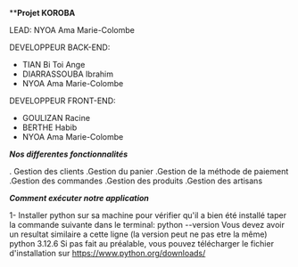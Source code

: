 ******Projet KOROBA****



LEAD: NYOA Ama Marie-Colombe

DEVELOPPEUR BACK-END:
- TIAN Bi Toi Ange
- DIARRASSOUBA Ibrahim
- NYOA Ama Marie-Colombe
  

DEVELOPPEUR FRONT-END:
- GOULIZAN Racine
- BERTHE Habib
- NYOA Ama Marie-Colombe

***Nos differentes fonctionnalités***

. Gestion des clients
.Gestion du panier
.Gestion de la méthode de paiement
.Gestion des commandes
.Gestion des produits
.Gestion des artisans


***Comment exécuter notre application***

1- Installer python sur sa machine
pour vérifier qu'il a bien été installé taper la commande suivante dans le terminal:
python --version 
Vous devez avoir un resultat similaire a cette ligne (la version peut ne pas etre la même)
python 3.12.6
Si pas fait au préalable, vous pouvez télécharger le fichier d'installation sur https://www.python.org/downloads/ 



